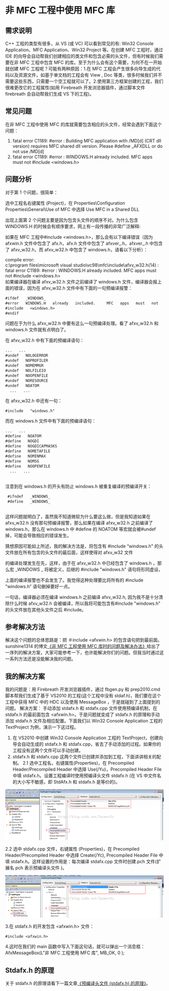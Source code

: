# 非 MFC 工程中使用 MFC 库

## 需求说明
C++ 工程的类型有很多，从 VS (或 VC) 可以看到常见的有: Win32 Console Application、MFC Application、Win32 Project 等。在创建 MFC 工程时，通过 IDE 的向导会自动帮我们创建相应的类文件和包含必需的头文件，但有时候我们需要在非 MFC 工程中包含 MFC 的库。至于为什么会有这个需要，为何不在一开始就创建 MFC 工程呢？可能有两种原因：1.在 MFC 工程会产生很多向导生成的代码以及资源文件，如基于单文档的工程会有 View , Doc 等类，很多时候我们并不需要这些东西，只需要一个空工程就可以了。2.使用第三方框架创建的工程，我们很难更改它的工程属性(如用 Firebreath 开发浏览器插件，通过脚本文件 firebreath 会自动帮我们生成 VS 下的工程)。

## 常见问题
在非 MFC 工程中使用 MFC 的库就需要包含相应的头文件，经常会遇到下面这个问题：
1. fatal error C1189: #error :  Building MFC application with /MD[d] (CRT dll version) requires MFC shared dll version. Please #define _AFXDLL or do not use /MD[d]
2. fatal error C1189: #error :  WINDOWS.H already included.  MFC apps must not #include <windows.h>

## 问题分析

对于第 1 个问题，很简单：

选中工程名右键属性 (Project)，在 Properties\Configuration Properties\General\Use of MFC 中选择 Use MFC in a Shared DLL 

出现上面第 2 个问题主要是因为包含头文件的顺序不对。为什么包含 WINDOWS.H 的时候会有顺序要求，网上有一段传播的非常广泛解释:

如果在 MFC 工程中#include   <windows.h>，那么会有以下编译错误（因为 afxwin.h 文件中包含了 afx.h，afx.h 文件中包含了 afxver_.h，afxver_.h 中包含了 afxv_w32.h，而 afxv_w32.h 中包含了 windows.h，请看以下分析）：

compile   error:   
c:\program   files\microsoft   visual   studio\vc98\mfc\include\afxv_w32.h(14)   :   
fatal   error   C1189:   #error   :     WINDOWS.H   already   included.     MFC   apps   must   not   #include   <windows.h>         
如果编译器在编译 afxv_w32.h 文件之前编译了 windows.h 文件，编译器会报上面的错误，因为在 afxv_w32.h 文件中有下面的一句预编译报警：
```   
#ifdef   _WINDOWS_   
#error   WINDOWS.H   already   included.     MFC   apps   must   not   #include   <windows.h>   
#endif 
```
问题在于为什么 afxv_w32.h 中要有这么一句预编译处理。看了 afxv_w32.h 和 windows.h 文件就有点明白了。   

在 afxv_w32.h 中有下面的预编译语句：   

```
...   ...   
#undef   NOLOGERROR   
#undef   NOPROFILER   
#undef   NOMEMMGR   
#undef   NOLFILEIO   
#undef   NOOPENFILE   
#undef   NORESOURCE   
#undef   NOATOM   
  ...   ...   
```

在 afxv_w32.h 中还有一句：
```
#include   "windows.h"   
```
而在 windows.h 文件中有下面的预编译语句：  
```
...   ...   
#define   NOATOM   
#define   NOGDI   
#define   NOGDICAPMASKS   
#define   NOMETAFILE   
#define   NOMINMAX   
#define   NOMSG   
#define   NOOPENFILE   
  ...   ...   
    
```
注意到在 windows.h 的开头有防止 windows.h 被重复编译的预编译开关：   
```
 #ifndef   _WINDOWS_   
 #define   _WINDOWS_   
    
```

这样问题就明白了，虽然我不知道微软为什么要这么做，但是我知道如果在 afxv_w32.h 没有那句预编译报警，那么如果在编译 afxv_w32.h 之前编译了 windows.h，那么在 windows.h 中 #define 的 NOATOM 等宏就会被#undef 掉，可能会导致相应的错误发生。   
    
猜想原因可能如上所述，我的解决方法是，将包含有 #include   “windows.h" 的头文件放在所有包含的头文件的最后面，这样使得对 afxv_w32 文件   

的编译处理发生在先，这样，由于在 afxv_w32.h 中已经包含了 windows.h ，那么宏 _WINDOWS _ 将被定义，后继的 #include    "windows.h" 语句将形同虚设，   

上面的编译报警也不会发生了。我觉得这种处理要比将所有的 #include   "windows.h” 语句删掉要好一点。   
    
一句话，编译器必须在编译 windows.h 之前编译 afxv_w32.h, 因为我不是十分清除什么时候 afxv_w32.h 会被编译，所以我将可能包含有#include   "windows.h" 的头文件放在其他头文件之后 #include。

## 参考解决方法

解决这个问题的总体思路是：把 ＃include <afxwin.h> 的包含语句把到最前面。
sunshine1314 的博文[《非 MFC 工程使用 MFC 库时的问题及解决办法》](http://blog.csdn.net/sunshine1314/article/details/459809)给出了一序列的解决方案，大家可能参考一下，也许能解决你们的问题。但我当时通过这一系列方法还是没能解决我的问题。

## 我的解决方案

我的问题是：用 Firebreath 开发浏览器插件，通过 fbgen.py 和 prep2010.cmd 脚本帮我们生成了基于 VS2010 的工程(这个工程中没有 stdaf.h)，我们要在这个工程中获得 MFC 中的 HDC 以及使用 MessageBox ，于是就碰到了上面提到的问题。
解决方案：
手动添加 stdafx.h 和 stdafx.cpp 文件使用预编译机制，在 stdafx.h 的最前面包含 <afxwin.h>。于是问题就变成了 stdafx.h 的原理和手动添加 stdafx.h 文件及相应配置。下面我们以 Win32 Console Application 工程的 TextProject 为例，演示一下这过程。
1. 在 VS2010 中创建 Win32 Console Application 工程的 TextProject，创建向导会自动生成的 stdafx.h 和 stdafx.cpp，省去了手动添加的过程。如果你的工程没有这两个文件可以手动创建。
2. stdafx.h 和 stdafx.cpp 这两个文件已创建并添加到工程，下面讲讲相关的配制。
2.1 选中工程名，右键属性(Properties)，在 Precompiled Header/Precompiled Header 中选择 Use(/Yu)，Precompiled Header File 中填 stdafx.h。设置工程编译时使用预编译头文件 stdafx.h (在 VS 中文件名的大小写不敏感，即 StdAfx.h 和 stdafx.h 是等价的)。

![](images/1.png)

2.2 选中 stdafx.cpp 文件，右键属性 (Properties)，在 Precompiled Header/Precompiled Header 中选择 Create(/Yc), Precompiled Header File 中填 stdafx.h。这样设置的作用是：每次编译 stdafx.cpp 文件时创建.pch 文件(扩展名 pch 表示预编译头文件 )。

![](images/2.png)

3.在 stdafx.h 的开发包含 <afxwin.h> 文件：

``` 
#include <afxwin.h>
```

4.这时在我们的 main 函数中写入下面这句话，就可以弹出一个消息框：
AfxMessageBox(L"非 MFC 工程使用 MFC 库", MB_OK, 0 );

## Stdafx.h 的原理

关于 stdafx.h 的原理请看下一篇文章[《预编译头文件 (stdafx.h) 的原理》](http://blog.csdn.net/luoweifu/article/details/41527289)。